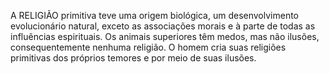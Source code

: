﻿A RELIGIÃO primitiva teve uma origem biológica, um desenvolvimento evolucionário natural, exceto as associações morais e à parte de todas as influências espirituais. Os animais  superiores têm medos, mas não ilusões, consequentemente nenhuma religião. O homem cria suas religiões primitivas dos próprios temores e por meio de suas ilusões.